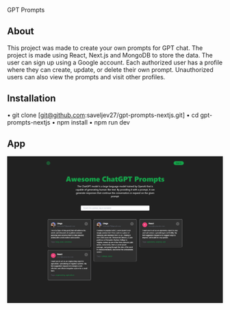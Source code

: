GPT Prompts

## About

This project was made to create your own prompts for GPT chat. The project is made using React, Next.js and MongoDB to store the data. The user can sign up using a Google account. Each authorized user has a profile where they can create, update, or delete their own prompt. Unauthorized users can also view the prompts and visit other profiles.

## Installation

• git clone [git@github.com:saveljev27/gpt-prompts-nextjs.git]
• cd gpt-prompts-nextjs
• npm install
• npm run dev

## App

![main](image.png)
